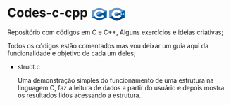# Codes-c-cpp <img align="center" alt="C" height="30" width="40" src="https://raw.githubusercontent.com/devicons/devicon/master/icons/c/c-original.svg"><img align="center" alt="C++" height="30" width="40" src="https://raw.githubusercontent.com/devicons/devicon/master/icons/cplusplus/cplusplus-original.svg">

Repositório com códigos em C e C++, Alguns exercícios e ideias criativas;

Todos os códigos estão comentados mas vou deixar um guia aqui da funcionalidade e objetivo de cada um deles;

- struct.c 

    Uma demonstração simples do funcionamento de uma estrutura na linguagem C, faz a leitura de dados a partir do usuário e depois mostra os resultados lidos acessando a estrutura.
